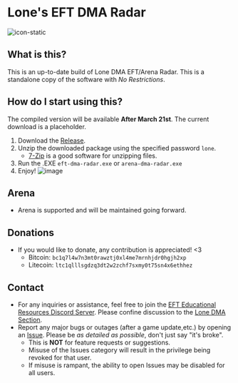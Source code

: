 # Lone's EFT DMA Radar

![icon-static](https://github.com/user-attachments/assets/d3bc58ad-a987-4c94-bfe2-dd2236769f19)

## What is this?
This is an up-to-date build of Lone DMA EFT/Arena Radar. This is a standalone copy of the software with *No Restrictions*.

## How do I start using this?
The compiled version will be available **After March 21st**. The current download is a placeholder.
1. Download the [Release](https://github.com/Lone83427/lone-eft-dma-radar/releases/tag/compiled).
2. Unzip the downloaded package using the specified password `lone`.
   - [7-Zip](https://www.7-zip.org/) is a good software for unzipping files.
3. Run the .EXE `eft-dma-radar.exe` or `arena-dma-radar.exe`
4. Enjoy!
![image](https://github.com/user-attachments/assets/942d7a28-627b-4428-a3a9-60fccbe87ed1)

## Arena
- Arena is supported and will be maintained going forward.

## Donations
- If you would like to donate, any contribution is appreciated! <3
  - Bitcoin: `bc1q7l4w7n3mt0rawztj0xl4me7mrnhjdr0hgjh2xp`
  - Litecoin: `ltc1qlllsgdzq3dt2w2zchf7sxmy0t75sn4x6ethhez`

## Contact
- For any inquiries or assistance, feel free to join the [EFT Educational Resources Discord Server](https://discord.gg/jGSnTCekdx). Please confine discussion to the [Lone DMA Section](https://discord.com/channels/1218731239599767632/1342207117704036382).
- Report any major bugs or outages (after a game update,etc.) by opening an [Issue](https://github.com/Lone83427/lone-eft-dma-radar/issues). Please be *as detailed as possible*, don't just say "it's broke".
  - This is **NOT** for feature requests or suggestions.
  - Misuse of the Issues category will result in the privilege being revoked for that user.
  - If misuse is rampant, the ability to open Issues may be disabled for all users.
